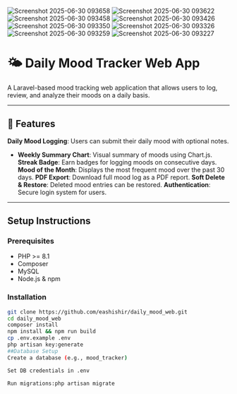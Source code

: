 ![Screenshot 2025-06-30 093658](https://github.com/user-attachments/assets/25e69d0e-0498-4e4a-9bf1-a883a0df50b4)
![Screenshot 2025-06-30 093622](https://github.com/user-attachments/assets/300d18cc-d731-4f7d-a475-fcad1b0e22d3)
![Screenshot 2025-06-30 093458](https://github.com/user-attachments/assets/059f48ac-2c23-4f48-914b-7ab791e936ff)
![Screenshot 2025-06-30 093426](https://github.com/user-attachments/assets/a8b43a73-2e11-45cd-8aaf-77b35d5053a3)
![Screenshot 2025-06-30 093350](https://github.com/user-attachments/assets/527748af-3570-4797-9b9a-30f3bf9522a3)
![Screenshot 2025-06-30 093326](https://github.com/user-attachments/assets/67655cde-7eef-400b-ace0-ef994dc46c37)
![Screenshot 2025-06-30 093259](https://github.com/user-attachments/assets/512f82ca-d00f-4fe3-be38-879fe8023bf6)
![Screenshot 2025-06-30 093227](https://github.com/user-attachments/assets/2e458b9b-0d04-4555-8868-3c0b6e9729e6)
# 🌤️ Daily Mood Tracker Web App

A Laravel-based mood tracking web application that allows users to log, review, and analyze their moods on a daily basis.

---

## 🚀 Features

 **Daily Mood Logging**: Users can submit their daily mood with optional notes.
- **Weekly Summary Chart**: Visual summary of moods using Chart.js.
   **Streak Badge**: Earn badges for logging moods on consecutive days.
   **Mood of the Month**: Displays the most frequent mood over the past 30 days.
   **PDF Export**: Download full mood log as a PDF report.
   **Soft Delete & Restore**: Deleted mood entries can be restored.
  **Authentication**: Secure login system for users.

---

## Setup Instructions

### Prerequisites
- PHP >= 8.1
- Composer
- MySQL 
- Node.js & npm

### Installation

```bash
git clone https://github.com/eashishir/daily_mood_web.git
cd daily_mood_web
composer install
npm install && npm run build
cp .env.example .env
php artisan key:generate
##Database Setup
Create a database (e.g., mood_tracker)

Set DB credentials in .env

Run migrations:php artisan migrate
